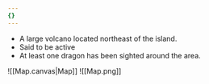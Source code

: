 ```yaml
---
{}
---
```

- A large volcano located northeast of the island. 
- Said to be active
- At least one dragon has been sighted around the area. 

![[Map.canvas|Map]]
![[Map.png]]